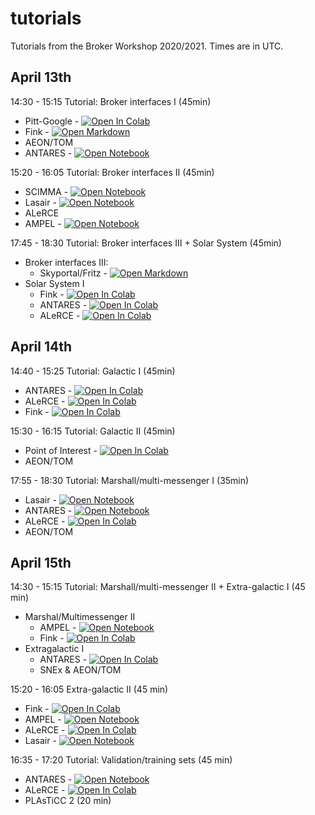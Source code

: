 # tutorials
Tutorials from the Broker Workshop 2020/2021. Times are in UTC.

## April 13th

14:30 - 15:15 Tutorial: Broker interfaces I (45min)

  * Pitt-Google - [![Open In Colab](https://colab.research.google.com/assets/colab-badge.svg)](https://colab.research.google.com/github/broker-workshop/tutorials/blob/main/Pitt-Google/Pitt-Google-Tutorial-Code-Samples.ipynb)
  * Fink - [![Open Markdown](https://img.shields.io/badge/Presentation-Open%20Markdown-green)](fink/interfaces/README.md)
  * AEON/TOM
  * ANTARES - [![Open Notebook](https://img.shields.io/badge/Presentation-Open%20Notebook-orange)](ANTARES)

15:20 - 16:05 Tutorial: Broker interfaces II (45min)

 * SCIMMA - [![Open Notebook](https://img.shields.io/badge/Presentation-Open%20Notebook-orange)](SCIMMA/scimma-iam-tutorial.ipynb) 
 * Lasair - [![Open Notebook](https://img.shields.io/badge/Presentation-Open%20Notebook-orange)](Lasair)
 * ALeRCE
 * AMPEL - [![Open Notebook](https://img.shields.io/badge/Presentation-Open%20Code-red)](https://github.com/AmpelProject/Ampel-contrib-sample)

17:45 - 18:30 Tutorial: Broker interfaces III + Solar System (45min)

* Broker interfaces III:
  * Skyportal/Fritz - [![Open Markdown](https://img.shields.io/badge/Presentation-Open%20Markdown-green)](fritz/fritz.md)
* Solar System I
  * Fink - [![Open In Colab](https://colab.research.google.com/assets/colab-badge.svg)](https://colab.research.google.com/github/broker-workshop/tutorials/blob/main/fink/sso/sso.ipynb) 
  * ANTARES - [![Open In Colab](https://colab.research.google.com/assets/colab-badge.svg)](https://colab.research.google.com/github/broker-workshop/tutorials/blob/main/ANTARES/Antaresv1.0SolarSystemObjectLightCurveExploration.ipynb) 
  * ALeRCE - [![Open In Colab](https://colab.research.google.com/assets/colab-badge.svg)](https://colab.research.google.com/github/broker-workshop/tutorials/blob/main/ALeRCE/ALeRCE_SolarSystem_notebook_brokers_workshop_2021.ipynb) 

## April 14th

14:40 - 15:25 Tutorial: Galactic I (45min)

  * ANTARES - [![Open In Colab](https://colab.research.google.com/assets/colab-badge.svg)](https://colab.research.google.com/github/broker-workshop/tutorials/blob/main/ANTARES/Antaresv1.0VariableRCBStars.ipynb)
  * ALeRCE - [![Open In Colab](https://colab.research.google.com/assets/colab-badge.svg)](https://colab.research.google.com/github/broker-workshop/tutorials/blob/main/ALeRCE/ALeRCE_Galactic_notebook_brokers_workshop_2021.ipynb)
  * Fink - [![Open In Colab](https://colab.research.google.com/assets/colab-badge.svg)](https://colab.research.google.com/github/broker-workshop/tutorials/blob/main/fink/galactic/galactic.ipynb) 

15:30 - 16:15 Tutorial: Galactic II (45min)

  * Point of Interest - [![Open In Colab](https://colab.research.google.com/assets/colab-badge.svg)](https://colab.research.google.com/github/broker-workshop/tutorials/blob/main/PointofInterest/GalacticScience_PointOfInterest.ipynb)  
  * AEON/TOM

17:55 - 18:30 Tutorial: Marshall/multi-messenger I (35min)

  * Lasair - [![Open Notebook](https://img.shields.io/badge/Presentation-Open%20Notebook-orange)](Lasair)
  * ANTARES - [![Open Notebook](https://img.shields.io/badge/Presentation-Open%20Notebook-orange)](ANTARES)
  * ALeRCE - [![Open In Colab](https://colab.research.google.com/assets/colab-badge.svg)](https://colab.research.google.com/github/broker-workshop/tutorials/blob/main/ALeRCE/ALeRCE_Planner_notebook_brokers_workshop_2021.ipynb)
  * AEON/TOM

## April 15th

14:30 - 15:15 Tutorial: Marshall/multi-messenger II + Extra-galactic I (45 min)

* Marshal/Multimessenger II
  * AMPEL - [![Open Notebook](https://img.shields.io/badge/Presentation-Open%20Code-red)](https://github.com/AmpelProject/Ampel-contrib-sample)
  * Fink - [![Open In Colab](https://colab.research.google.com/assets/colab-badge.svg)](https://colab.research.google.com/github/broker-workshop/tutorials/blob/main/fink/MMA/MMA.ipynb)
* Extragalactic I
  * ANTARES - [![Open In Colab](https://colab.research.google.com/assets/colab-badge.svg)](https://colab.research.google.com/github/broker-workshop/tutorials/blob/main/ANTARES/IF_AD_broker_workshop_final.ipynb) 
  * SNEx & AEON/TOM

15:20 - 16:05 Extra-galactic II (45 min)

  * Fink - [![Open In Colab](https://colab.research.google.com/assets/colab-badge.svg)](https://colab.research.google.com/github/broker-workshop/tutorials/blob/main/fink/extragalactic/extragalactic.ipynb)
  * AMPEL - [![Open Notebook](https://img.shields.io/badge/Presentation-Open%20Code-red)](https://github.com/AmpelProject/Ampel-contrib-sample)
  * ALeRCE - [![Open In Colab](https://colab.research.google.com/assets/colab-badge.svg)](https://colab.research.google.com/github/broker-workshop/tutorials/blob/main/ALeRCE/ALeRCE_Extragalactic_notebook_brokers_workshop_2021.ipynb) 
  * Lasair - [![Open Notebook](https://img.shields.io/badge/Presentation-Open%20Notebook-orange)](Lasair)

16:35 - 17:20 Tutorial: Validation/training sets (45 min)

   * ANTARES - [![Open Notebook](https://img.shields.io/badge/Presentation-Open%20Notebook-orange)](ANTARES)
   * ALeRCE - [![Open In Colab](https://colab.research.google.com/assets/colab-badge.svg)](https://colab.research.google.com/github/broker-workshop/tutorials/blob/main/ALeRCE/ALeRCE_Training_sets_notebook_brokers_workshop_2021.ipynb) 
   * PLAsTiCC 2 (20 min)
